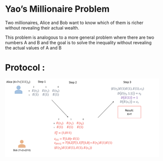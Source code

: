 # Yao’s Millionaire Problem
Two millionaires, Alice and Bob want to know which of them is richer without revealing their actual wealth. 

This problem is analogous to a more general problem where there are two numbers A and B and the goal is to solve the inequality without revealing the actual values of A and B



# Protocol : 


![alt](https://github.com/Uzax/Yaos_Millionaire_Problem/blob/main/Images/Millonire.png)

